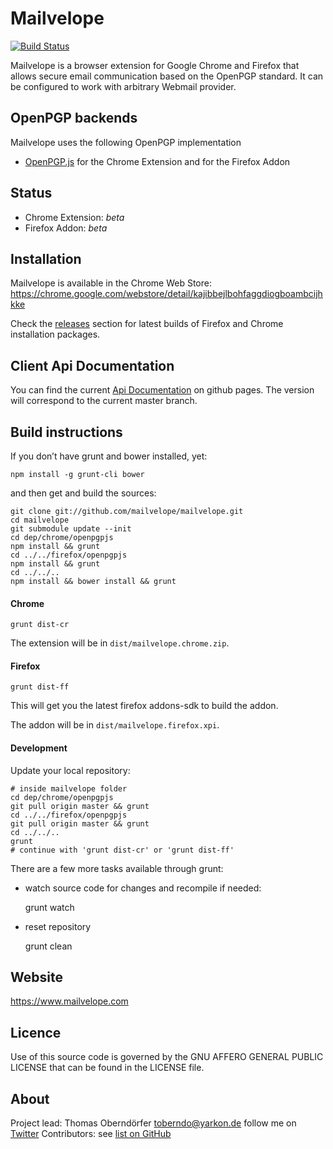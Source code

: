 # Mailvelope

[![Build Status](https://travis-ci.org/mailvelope/mailvelope.svg?branch=master)](https://travis-ci.org/mailvelope/mailvelope)

Mailvelope is a browser extension for Google Chrome and Firefox that allows secure email communication based on the OpenPGP standard. It can be configured to work with arbitrary Webmail provider.

## OpenPGP backends

Mailvelope uses the following OpenPGP implementation

  - [OpenPGP.js](http://openpgpjs.org/) for the Chrome Extension and for the Firefox Addon

## Status

  - Chrome Extension: _beta_
  - Firefox Addon: _beta_

## Installation

Mailvelope is available in the Chrome Web Store:
https://chrome.google.com/webstore/detail/kajibbejlbohfaggdiogboambcijhkke

Check the [releases](https://github.com/mailvelope/mailvelope/releases) section for latest builds of Firefox and Chrome installation packages.

## Client Api Documentation

You can find the current [Api Documentation](https://mailvelope.github.io/mailvelope) on github pages. The version will correspond
to the current master branch.

## Build instructions

If you don’t have grunt and bower installed, yet:

    npm install -g grunt-cli bower

and then get and build the sources:

    git clone git://github.com/mailvelope/mailvelope.git
    cd mailvelope
    git submodule update --init
    cd dep/chrome/openpgpjs
    npm install && grunt
    cd ../../firefox/openpgpjs
    npm install && grunt
    cd ../../..
    npm install && bower install && grunt

#### Chrome

    grunt dist-cr

The extension will be in `dist/mailvelope.chrome.zip`.

#### Firefox

    grunt dist-ff

This will get you the latest firefox addons-sdk to build the addon.

The addon will be in `dist/mailvelope.firefox.xpi`.

#### Development

Update your local repository:

    # inside mailvelope folder
    cd dep/chrome/openpgpjs
    git pull origin master && grunt
    cd ../../firefox/openpgpjs
    git pull origin master && grunt
    cd ../../..
    grunt
    # continue with 'grunt dist-cr' or 'grunt dist-ff'

There are a few more tasks available through grunt:

* watch source code for changes and recompile if needed:

    grunt watch

* reset repository

    grunt clean

## Website

https://www.mailvelope.com

## Licence

Use of this source code is governed by the GNU AFFERO GENERAL PUBLIC LICENSE that can be found in the LICENSE file.

## About

Project lead: Thomas Oberndörfer <toberndo@yarkon.de>
follow me on [Twitter](https://twitter.com/#!/toberndo)
Contributors: see [list on GitHub](https://github.com/mailvelope/mailvelope/graphs/contributors)
